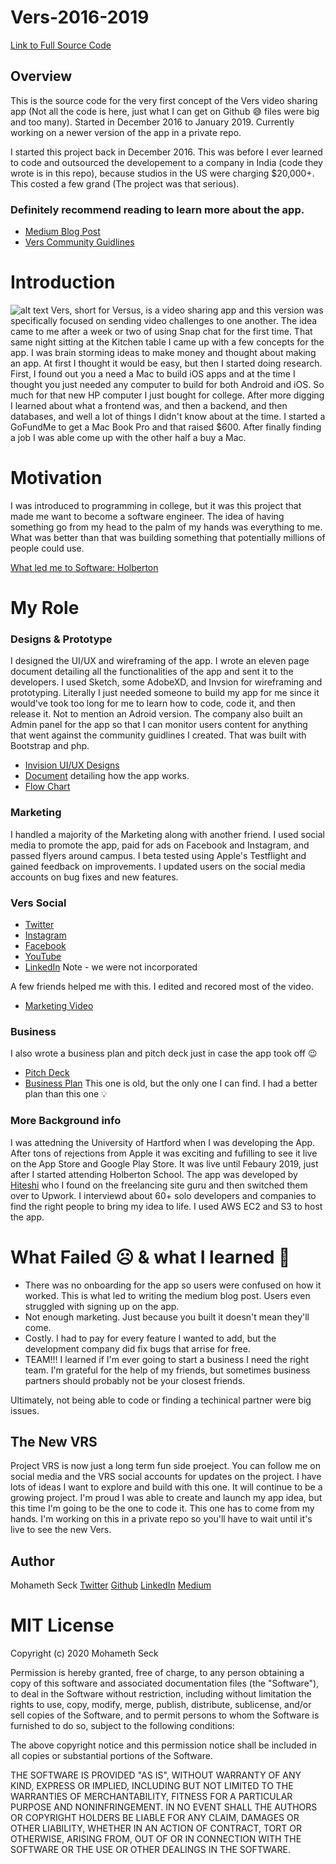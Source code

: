 # Vers-2016-2019
[Link to Full Source Code](https://drive.google.com/drive/folders/1RRCxHqmEPtgGjKrN9bDYeedPZrXQj48f?usp=sharing)

## Overview
This is the source code for the very first concept of the Vers video sharing app (Not all the code is here, just what I can get on Github 😅 files were big and too many). Started in December 2016 to January 2019.
Currently working on a newer version of the app in a private repo.

I started this project back in December 2016. This was before I ever learned to code and outsourced the developement to a company in India (code they wrote is in this repo), because studios in the US were charging $20,000+. This costed a few grand (The project was that serious).


### Definitely recommend reading to learn more about the app.
- [Medium Blog Post](https://medium.com/vers-one/how-vers-works-how-to-use-it-10817f7bdccf)
- [Vers Community Guidlines](https://medium.com/@mohamethseck/vers-community-guidelines-43b66513581a)


# Introduction
![alt text](https://github.com/SeckMohameth/Vers-2016-2019/blob/master/Images/IMG_0759.jpeg?raw=true)
Vers, short for Versus, is a video sharing app and this version was specifically focused on sending video challenges to one another. The idea came to me after a week or two of using Snap chat for the first time. That same night sitting at the Kitchen table I came up with a few concepts for the app. I was brain storming ideas to make money and thought about making an app. At first I thought it would be easy, but then I started doing research. First, I found out you a need a Mac to build iOS apps and at the time I thought you just needed any computer to build for both Android and iOS. So much for that new HP computer I just bought for college. After more digging I learned about what a frontend was, and then a backend, and then databases, and well a lot of things I didn't know about at the time. I started a GoFundMe to get a Mac Book Pro and that raised $600. After finally finding a job I was able come up with the other half a buy a Mac.


# Motivation
I was introduced to programming in college, but it was this project that made me want to become a software engineer. The idea of having something go from my head to the palm of my hands was everything to me. What was better than that was building something that potentially  millions of people could use. 

[What led me to Software: Holberton](https://medium.com/@mohamethseck/my-first-trimester-at-holberton-school-new-haven-4127bf18a43d)

# My Role

### Designs & Prototype

I designed the UI/UX and wireframing of the app. I wrote an eleven page document detailing all the functionalities of the app and sent it to the developers. I used Sketch, some AdobeXD, and Invsion for wireframing and prototyping. Literally I just needed someone to build my app for me since it would've took too long for me to learn how to code, code it, and then release it. Not to mention an Adroid version. The company also built an Admin panel for the app so that I can monitor users content for anything that went against the community guidlines I created. That was built with Bootstrap and php.

- [Invision UI/UX Designs](https://invis.io/KZSSLMZHM26)
- [Document](https://docs.google.com/document/d/1l1JeqXhfrBX7ZU8h69wp-AeQjVR0t02MDKGcUKU58Cs/edit?usp=sharing) detailing how the app works.
- [Flow Chart](https://drive.google.com/file/d/1FgrxFnNCWRrzMoqe3j2PRL5-fc4CiLdj/view?usp=sharing)

### Marketing

I handled a majority of the Marketing along with another friend. I used social media to promote the app, paid for ads on Facebook and Instagram, and passed flyers around campus. I beta tested using Apple's Testflight and gained feedback on improvements. I updated users on the social media accounts on bug fixes and new features.

### Vers Social
- [Twitter](https://twitter.com/verstheworld)
- [Instagram](https://www.instagram.com/verstheworld/)
- [Facebook](https://www.facebook.com/verstheworld/)
- [YouTube](https://www.youtube.com/channel/UC7aMQ7Z3yFdJPeDDoBwNt4Q?view_as=subscriber)
- [LinkedIn](https://www.linkedin.com/company/11566740/admin/) Note - we were not incorporated

A few friends helped me with this. I edited and recored most of the video. 
- [Marketing Video](https://www.youtube.com/watch?v=9F17vBFwjCg)

### Business

I also wrote a business plan and pitch deck just in case the app took off 😉
- [Pitch Deck](https://drive.google.com/file/d/17yzb53eJfQ7CHoI-VFvyepZnN_8WT9JJ/view?usp=sharing)
- [Business Plan](https://drive.google.com/file/d/17yzb53eJfQ7CHoI-VFvyepZnN_8WT9JJ/view?usp=sharing)
 This one is old, but the only one I can find. I had a better plan than this one 💡
 
 ### More Background info
 I was attedning the University of Hartford when I was developing the App. After tons of rejections from Apple it was exciting and fufilling to see it live on the App Store and Google Play Store. It was live until Febaury 2019, just after I started attending Holberton School. The app was developed by [Hiteshi](https://www.linkedin.com/company/hiteshi/) who I found on the freelancing site guru and then switched them over to Upwork. I interviewd about 60+ solo developers and companies to find the right people to bring my idea to life. I used AWS EC2 and S3 to host the app.
 
# What Failed ☹️ & what I learned 🧠
- There was no onboarding for the app so users were confused on how it worked. This is what led to writing the medium blog post. Users even struggled with signing up on the app.
- Not enough marketing. Just because you built it doesn't mean they'll come.
- Costly. I had to pay for every feature I wanted to add, but the development company did fix bugs that arrise for free.
- TEAM!!! I learned if I'm ever going to start a business I need the right team. I'm grateful for the help of my friends, but sometimes business partners should probably not be your closest friends. 

Ultimately, not being able to code or finding a techinical partner were big issues.

## The New VRS
Project VRS is now just a long term fun side proeject. You can follow me on social media and the VRS social accounts for updates on the project. I have lots of ideas I want to explore and build with this one. It will continue to be a growing project. I'm proud I was able to create and launch my app idea, but this time I'm going to be the one to code it. This one has to come from my hands. I'm working on this in a private repo so you'll have to wait until it's live to see the new Vers.


## Author
Mohameth Seck 
[Twitter](https://twitter.com/seck_mohameth)
[Github](https://github.com/SeckMohameth)
[LinkedIn](https://www.linkedin.com/in/mrseck/)
[Medium](https://medium.com/@mohamethseck)

# MIT License

Copyright (c) 2020 Mohameth Seck

Permission is hereby granted, free of charge, to any person obtaining a copy
of this software and associated documentation files (the "Software"), to deal
in the Software without restriction, including without limitation the rights
to use, copy, modify, merge, publish, distribute, sublicense, and/or sell
copies of the Software, and to permit persons to whom the Software is
furnished to do so, subject to the following conditions:

The above copyright notice and this permission notice shall be included in all
copies or substantial portions of the Software.

THE SOFTWARE IS PROVIDED "AS IS", WITHOUT WARRANTY OF ANY KIND, EXPRESS OR
IMPLIED, INCLUDING BUT NOT LIMITED TO THE WARRANTIES OF MERCHANTABILITY,
FITNESS FOR A PARTICULAR PURPOSE AND NONINFRINGEMENT. IN NO EVENT SHALL THE
AUTHORS OR COPYRIGHT HOLDERS BE LIABLE FOR ANY CLAIM, DAMAGES OR OTHER
LIABILITY, WHETHER IN AN ACTION OF CONTRACT, TORT OR OTHERWISE, ARISING FROM,
OUT OF OR IN CONNECTION WITH THE SOFTWARE OR THE USE OR OTHER DEALINGS IN THE
SOFTWARE.

